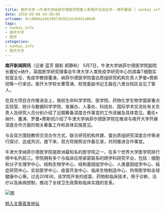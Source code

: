 ```yaml
---
title: 南开大学->牛津大学纳菲尔德医学院客人来南开洽谈合作--南开要闻 | nankai.info
date: 2019-05-08 03:30:05
urlname: 9cc808da16639873b3b22e26dd1a86d8
tags: 
- nankai.info
- 南开大学
- 南开
categories:
- nankai.info
- 南开大学
---
```



**南开新闻网讯**（记者 蓝芳 摄影 郝静秋） 5月7日，牛津大学纳菲尔德医学院副院长戴伦•纳什，英国医学研究理事会牛津大学人类免疫学研究中心抗病毒T细胞实验室主任、免疫学教授董涛，纳菲尔德医学院蛋白质组研究机构负责人罗曼•费斯彻等一行来访。南开大学校长曹雪涛、校党委副书记王磊在八里台校区会见了客人。

在双方项目合作推进会上，我校生命科学学院、医学院、药物化学生物学国家重点实验室、统计与数据科学学院、发展办、人事处、科技处、国际学术交流处有关负责人及研究人员分别介绍了近期筹备深度合作事宜的工作进展及具体意见。戴伦•纳什、董涛、罗曼•费斯彻介绍了牛津大学纳菲尔德医学院在推进与南开大学开展深度合作方面的相关筹备工作和具体实施意见。

与会双方围绕教师交流合作方式、联合研究机构共建、蛋白质组研究深度合作等进行探讨、达成共识。接下来，双方将按照合作备忘录，共同推进合作事宜。

牛津大学纳菲尔德医学院是欧洲最知名的医学院之一，在多个世界大学医学院排行榜中名列前三。学院拥有多个与临床应用紧密联系的跨学科研究平台，包括：细胞和分子生理学中心、结构生物学中心、结构基因组学中心、人类基因组学中心、癌症研究中心、实验医学中心、疫苗开发中心、临床生物制造中心、热带医学和全球健康中心等。过去20年间，该学院开发的疫苗、药物和临床技术，用于诊断、治疗以及疾病控制，推动了全球卫生政策和临床实践的变革。



![图](http://news.nankai.edu.cn/pic/0/00/35/28/352864_951368.jpg)

[转入文章首发地址](http://news.nankai.edu.cn/nkyw/system/2019/05/08/000449354.shtml)